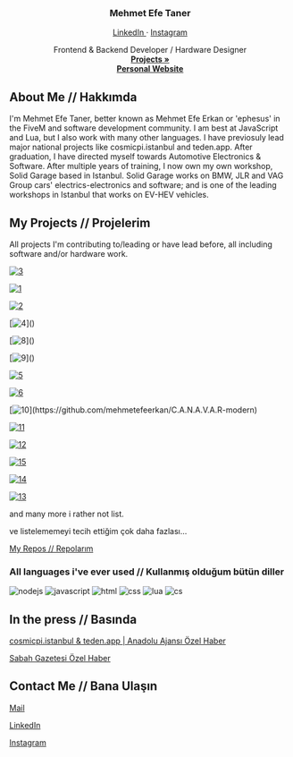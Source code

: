<div id="top"></div>

<!-- PROJECT LOGO -->
<br />
<div align="center">

  <h3 align="center">Mehmet Efe Taner</h3>

  <a href="https://linkedin.com/in/mehmeteferkan">
    LinkedIn
  </a>
  ·
  <a href="https://instagram.com/mehmeteferkan">
    Instagram
  </a>

  <p align="center">
    Frontend & Backend Developer / Hardware Designer
    <br />
    <a href="#projects"><strong>Projects »</strong></a>
    <br />
    <a href="https://mehmetefeerkan.github.io/"><strong>Personal Website</strong></a>
  </p>
</div>

<!-- TABLE OF CONTENTS -->

<!-- ABOUT THE PROJECT -->
## About Me // Hakkımda

I'm Mehmet Efe Taner, better known as Mehmet Efe Erkan or 'ephesus' in the FiveM and software development community. I am best at JavaScript and Lua, but I also work with many other languages. I have previosuly lead major national projects like cosmicpi.istanbul and teden.app. After graduation, I have directed myself towards Automotive Electronics & Software. After multiple years of training, I now own my own workshop, Solid Garage based in Istanbul. Solid Garage works on BMW, JLR and VAG Group cars' electrics-electronics and software; and is one of the leading workshops in Istanbul that works on EV-HEV vehicles. 

<div id="projects"></div>


## My Projects // Projelerim
All projects I'm contributing to/leading or have lead before, all including software and/or hardware work.

[![3](https://img.shields.io/badge/ixeq_Discord_Remote_Education_Assistive_Bot-Inactive,_All_Repos_Private-orange?style=flat-square&logo=appveyor&labelColor=5865F2&logo=Web&logoColor=0c1014)]()

[![1](https://img.shields.io/badge/cosmicpi.istanbul-Inactive,_Some_Repos_Private-orange?style=flat-square&logo=appveyor&labelColor=5865F2&logo=Web&logoColor=0c1014)](https://cosmicpi.istanbul)

[![2](https://img.shields.io/badge/teden.app-Inactive,_Some_Repos_Private-orange?style=flat-square&logo=appveyor&labelColor=5865F2&logo=Web&logoColor=0c1014)](https://teden.app)

[![4](https://img.shields.io/badge/Şiirbaz_(Shazam_for_Poems)-Inactive,_All_Repos_Private-orange?style=flat-square&logo=appveyor&labelColor=5865F2&logo=Web&logoColor=0c1014)]()

[![8](https://img.shields.io/badge/VTS_(Efficiency_Monitoring_System_For_Factory_Workers)-Inactive,_Abandoned-orange?style=flat-square&logo=appveyor&labelColor=5865F2&logo=Web&logoColor=0c1014)]()

[![9](https://img.shields.io/badge/F1337_(Multipeer_W/UAV_System)-Inactive,_All_Repos_Private-orange?style=flat-square&logo=appveyor&labelColor=5865F2&logo=Web&logoColor=0c1014)]()

[![5](https://img.shields.io/badge/Hypernovus_Botnet-Decommissioned,_All_Repos_Public-red?style=flat-square&logo=appveyor&labelColor=5865F2&logo=Web&logoColor=0c1014)](https://github.com/mehmetefeerkan/hypernovus-puppet-aws)

[![6](https://img.shields.io/badge/34X10T_Botnet-STILL_Active,_All_Repos_Private-brightgreen?style=flat-square&logo=appveyor&labelColor=5865F2&logo=Web&logoColor=0c1014)]()

[![10](https://img.shields.io/badge/C.A.N.A.V.A.R_(Cyber_ANnihilation_And_Violation_ARray)-Inactive,_All_Repos_Private-orange?style=flat-square&logo=appveyor&labelColor=5865F2&logo=Web&logoColor=0c1014)](https://github.com/mehmetefeerkan/C.A.N.A.V.A.R-modern)

[![11](https://img.shields.io/badge/buradayim.io-Active,_All_Repos_Private-brightgreen?style=flat-square&logo=appveyor&labelColor=5865F2&logo=Web&logoColor=0c1014)]()

[![12](https://img.shields.io/badge/efficienza-Active,_All_Repos_Public-brightgreen?style=flat-square&logo=appveyor&labelColor=5865F2&logo=Web&logoColor=0c1014)](https://github.com/mehmetefeerkan/efficienza)

[![15](https://img.shields.io/badge/Coinseye-Inactive,_All_Repos_Public-orange?style=flat-square&logo=appveyor&labelColor=5865F2&logo=Web&logoColor=0c1014)](https://github.com/mehmetefeerkan/coinseye)

[![14](https://img.shields.io/badge/QuiaNotitia-Active,_All_Repos_Private-brightgreen?style=flat-square&logo=appveyor&labelColor=5865F2&logo=Web&logoColor=0c1014)]()

[![13](https://img.shields.io/badge/VogCAN-Active,_All_Repos_Private-brightgreen?style=flat-square&logo=appveyor&labelColor=5865F2&logo=Web&logoColor=0c1014)]()



and many more i rather not list.

ve listelememeyi tecih ettiğim çok daha fazlası...

[My Repos // Repolarım](https://github.com/mehmetefeerkan?tab=repositories)


### All languages i've ever used // Kullanmış olduğum bütün diller

![nodejs](https://img.shields.io/badge/Node.JS-★★★★★-99d1ce?labelColor=4EAA25&logo=Node.JS&style=for-the-badge&logoColor=white)
![javascript](https://img.shields.io/badge/javascript-★★★★☆-99d1ce?labelColor=F7DF1E&logo=JavaScript&style=for-the-badge&logoColor=0c1014)
![html](https://img.shields.io/badge/html-★★★☆☆-99d1ce?labelColor=E34F26&logo=HTML5&style=for-the-badge&logoColor=0c1014)
![css](https://img.shields.io/badge/css-★★☆☆☆-99d1ce?labelColor=ab34eb&logo=CSS3&style=for-the-badge&logoColor=0c1014)
![lua](https://img.shields.io/badge/lua-★★★★★-99d1ce?labelColor=1572B6&logo=LUA&style=for-the-badge&logoColor=0c1014)
![cs](https://img.shields.io/badge/CSharp-★★☆☆☆-99d1ce?labelColor=1572B6&logo=Csharp&style=for-the-badge&logoColor=0c1014)


## In the press // Basında 
[cosmicpi.istanbul & teden.app | Anadolu Ajansı Özel Haber](https://www.aa.com.tr/tr/teknofest/cernin-cihazini-yerlilestiren-lise-ogrencisi-calismasini-teknofestte-sergiliyor/2373718)

[Sabah Gazetesi Özel Haber](https://www.sabah.com.tr/yasam/genc-mucitler-gelecegin-teknolojisini-insa-ediyor-5678898)


## Contact Me // Bana Ulaşın

[Mail](mailto:efe@solidgara.ge)

[LinkedIn](https://linkedin.com/in/mesq)

[Instagram](https://instagram.com/mehmeteferkan)



